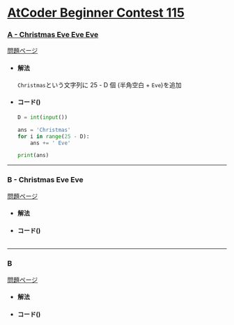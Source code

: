# [AtCoder Beginner Contest 115](https://atcoder.jp/contests/abc115)  
  
### <u> A - Christmas Eve Eve Eve </u>  
[問題ページ](https://atcoder.jp/contests/abc115/tasks/abc115_a)  
- #### 解法  
    `Christmas`という文字列に 25 - D 個 (半角空白 + `Eve`)を追加  
  
- #### コード()  
  
    ```python
    D = int(input())

    ans = 'Christmas'
    for i in range(25 - D):
        ans += ' Eve'

    print(ans)
    ```
  
---
  
### B - Christmas Eve Eve  
[問題ページ]()  
- #### 解法  

- #### コード()  

```
```
  
---

### B  
[問題ページ]()  
- #### 解法  

- #### コード()  

```
```